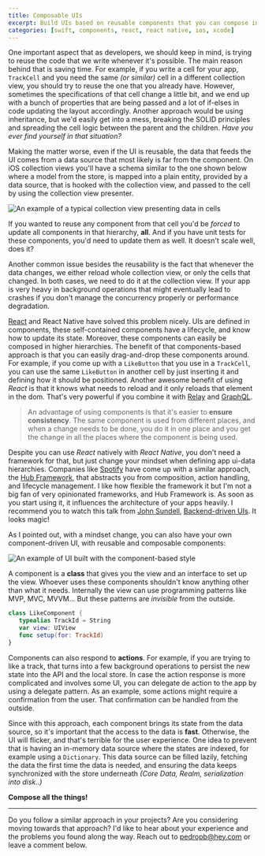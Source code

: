 ```yaml
---
title: Composable UIs
excerpt: Build UIs based on reusable components that you can compose in more complex hierarchies.
categories: [swift, components, react, react native, ios, xcode]
---
```


One important aspect that as developers, we should keep in mind, is trying to reuse the code that we write whenever it's possible. The main reason behind that is saving time. For example, if you write a cell for your app, `TrackCell` and you need the same _(or similar)_ cell in a different collection view, you should try to reuse the one that you already have. However, sometimes the specifications of that cell change a little bit, and we end up with a bunch of properties that are being passed and a lot of if-elses in code updating the layout accordingly. Another approach would be using inheritance, but we'd easily get into a mess, breaking the SOLID principles and spreading the cell logic between the parent and the children. _Have you ever find yourself in that situation?_

Making the matter worse, even if the UI is reusable, the data that feeds the UI comes from a data source that most likely is far from the component. On iOS collection views you'll have a schema similar to the one shown below where a model from the store, is mapped into a plain entity, provided by a data source, that is hooked with the collection view, and passed to the cell by using the collection view presenter.

![An example of a typical collection view presenting data in cells](/images/posts/components-without.png)

If you wanted to reuse any component from that cell you'd be _forced_ to update all components in that hierarchy, **all**. And if you have unit tests for these components, you'd need to update them as well. It doesn't scale well, does it?

Another common issue besides the reusability is the fact that whenever the data changes, we either reload whole collection view, or only the cells that changed. In both cases, we need to do it at the collection view. If your app is very heavy in background operations that might eventually lead to crashes if you don't manage the concurrency properly or performance degradation.

[React](https://facebook.github.io/react/) and React Native have solved this problem nicely. UIs are defined in components, these self-contained components have a lifecycle, and know how to update its state. Moreover, these components can easily be composed in higher hierarchies. The benefit of that components-based approach is that you can easily drag-and-drop these components around. For example, if you come up with a `LikeButton` that you use in a `TrackCell`, you can use the same `LikeButton` in another cell by just inserting it and defining how it should be positioned. Another awesome benefit of using _React_ is that it knows what needs to reload and it only reloads that element in the dom. That's very powerful if you combine it with [Relay](https://facebook.github.io/relay/) and [GraphQL](http://graphql.org/learn/).

> An advantage of using components is that it's easier to **ensure consistency**. The same component is used from different places, and when a change needs to be done, you do it in one place and you get the change in all the places where the component is being used.

Despite you can use _React_ natively with _React Native_, you don't need a framework for that, but just change your mindset when defining app ui-data hierarchies. Companies like [Spotify](https://spotify.com) have come up with a similar approach, the [Hub Framework](https://github.com/spotify/HubFramework), that abstracts you from composition, action handling, and lifecycle management. I like how flexible the framework it but I'm not a big fan of very opinionated frameworks, and Hub Framework is. As soon as you start using it, it influences the architecture of your apps heavily. I recommend you to watch this talk from [John Sundell](https://twitter.com/johnsundell), [Backend-driven UIs](https://www.youtube.com/watch?v=ypk-72mhYBk). It looks magic!

As I pointed out, with a mindset change, you can also have your own component-driven UI, with reusable and composable components:

![An example of UI built with the component-based style](/images/posts/components-with.png)

A component is a **class** that gives you the view and an interface to set up the view. Whoever uses these components shouldn't know anything other than what it needs. Internally the view can use programming patterns like MVP, MVC, MVVM... But these patterns are _invisible_ from the outside.

```swift
class LikeComponent {
   typealias TrackId = String
   var view: UIView
   func setup(for: TrackId)
}
```

Components can also respond to **actions**. For example, if you are trying to like a track, that turns into a few background operations to persist the new state into the API and the local store. In case the action response is more complicated and involves some UI, you can delegate de action to the app by using a delegate pattern. As an example, some actions might require a confirmation from the user. That confirmation can be handled from the outside.

Since with this approach, each component brings its state from the data source, so it's important that the access to the data is **fast**. Otherwise, the UI will flicker, and that's terrible for the user experience. One idea to prevent that is having an in-memory data source where the states are indexed, for example using a `Dictionary`. This data source can be filled lazily, fetching the data the first time the data is needed, and ensuring the data keeps synchronized with the store underneath _(Core Data, Realm, serialization into disk..)_

**Compose all the things!**

---

Do you follow a similar approach in your projects? Are you considering moving towards that approach? I'd like to hear about your experience and the problems you found along the way. Reach out to [pedropb@hey.com](mailto://pedropb@hey.com) or leave a comment below.
